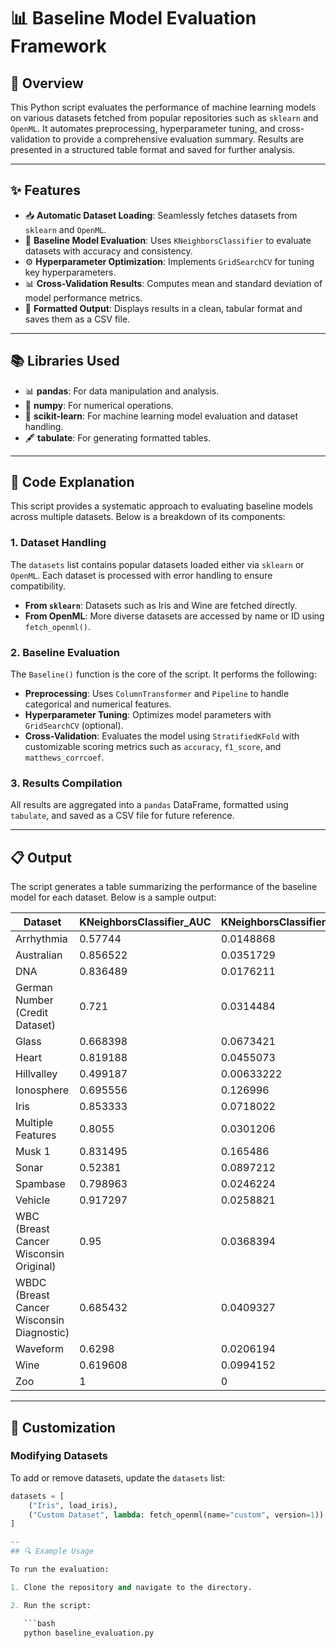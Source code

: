 # 📊 Baseline Model Evaluation Framework

## 🚀 Overview
This Python script evaluates the performance of machine learning models on various datasets fetched from popular repositories such as `sklearn` and `OpenML`. It automates preprocessing, hyperparameter tuning, and cross-validation to provide a comprehensive evaluation summary. Results are presented in a structured table format and saved for further analysis.

---

## ✨ Features

- 📥 **Automatic Dataset Loading**: Seamlessly fetches datasets from `sklearn` and `OpenML`.
- 🤖 **Baseline Model Evaluation**: Uses `KNeighborsClassifier` to evaluate datasets with accuracy and consistency.
- ⚙️ **Hyperparameter Optimization**: Implements `GridSearchCV` for tuning key hyperparameters.
- 📊 **Cross-Validation Results**: Computes mean and standard deviation of model performance metrics.
- 📝 **Formatted Output**: Displays results in a clean, tabular format and saves them as a CSV file.

---

## 📚 Libraries Used

- 📊 **pandas**: For data manipulation and analysis.
- 🔢 **numpy**: For numerical operations.
- 🤖 **scikit-learn**: For machine learning model evaluation and dataset handling.
- 🖋 **tabulate**: For generating formatted tables.

---

## 📝 Code Explanation

This script provides a systematic approach to evaluating baseline models across multiple datasets. Below is a breakdown of its components:

### 1. Dataset Handling

The `datasets` list contains popular datasets loaded either via `sklearn` or `OpenML`. Each dataset is processed with error handling to ensure compatibility.

- **From `sklearn`**: Datasets such as Iris and Wine are fetched directly.
- **From OpenML**: More diverse datasets are accessed by name or ID using `fetch_openml()`.

### 2. Baseline Evaluation

The `Baseline()` function is the core of the script. It performs the following:
- **Preprocessing**: Uses `ColumnTransformer` and `Pipeline` to handle categorical and numerical features.
- **Hyperparameter Tuning**: Optimizes model parameters with `GridSearchCV` (optional).
- **Cross-Validation**: Evaluates the model using `StratifiedKFold` with customizable scoring metrics such as `accuracy`, `f1_score`, and `matthews_corrcoef`.

### 3. Results Compilation

All results are aggregated into a `pandas` DataFrame, formatted using `tabulate`, and saved as a CSV file for future reference.

---

## 📋 Output

The script generates a table summarizing the performance of the baseline model for each dataset. Below is a sample output:

| Dataset                                   |   KNeighborsClassifier_AUC |   KNeighborsClassifier_AUC_STD |
|-------------------------------------------|----------------------------|---------------------------------|
| Arrhythmia                                |                   0.57744  |                     0.0148868  |
| Australian                                |                   0.856522 |                     0.0351729  |
| DNA                                       |                   0.836489 |                     0.0176211  |
| German Number (Credit Dataset)            |                   0.721    |                     0.0314484  |
| Glass                                     |                   0.668398 |                     0.0673421  |
| Heart                                     |                   0.819188 |                     0.0455073  |
| Hillvalley                                |                   0.499187 |                     0.00633222 |
| Ionosphere                                |                   0.695556 |                     0.126996   |
| Iris                                      |                   0.853333 |                     0.0718022  |
| Multiple Features                         |                   0.8055   |                     0.0301206  |
| Musk 1                                    |                   0.831495 |                     0.165486   |
| Sonar                                     |                   0.52381  |                     0.0897212  |
| Spambase                                  |                   0.798963 |                     0.0246224  |
| Vehicle                                   |                   0.917297 |                     0.0258821  |
| WBC (Breast Cancer Wisconsin Original)    |                   0.95     |                     0.0368394  |
| WBDC (Breast Cancer Wisconsin Diagnostic) |                   0.685432 |                     0.0409327  |
| Waveform                                  |                   0.6298   |                     0.0206194  |
| Wine                                      |                   0.619608 |                     0.0994152  |
| Zoo                                       |                   1        |                     0          |

---

## 🔧 Customization

### Modifying Datasets
To add or remove datasets, update the `datasets` list:
```python
datasets = [
    ("Iris", load_iris),
    ("Custom Dataset", lambda: fetch_openml(name="custom", version=1))
]

--
## 🔍 Example Usage

To run the evaluation:

1. Clone the repository and navigate to the directory.

2. Run the script:

   ```bash
   python baseline_evaluation.py
